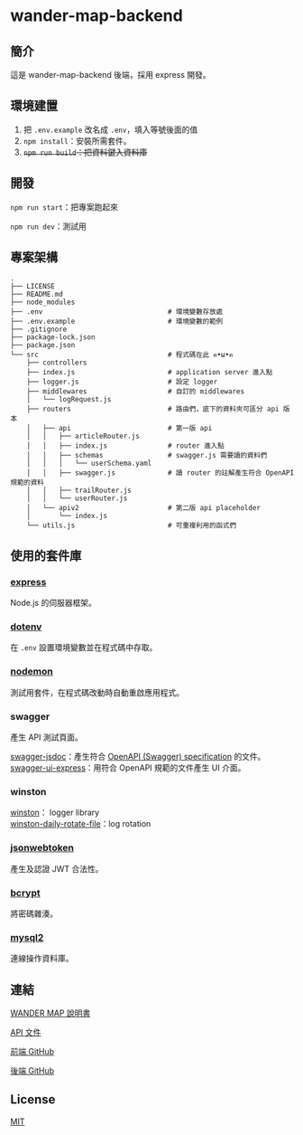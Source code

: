 # wander-map-backend

## 簡介

這是 wander-map-backend 後端，採用 express 開發。

## 環境建置

1. 把 `.env.example` 改名成 `.env`，填入等號後面的值
2. `npm install`：安裝所需套件。
3. ~~`npm run build`：把資料鍵入資料庫~~

## 開發

`npm run start`：把專案跑起來

`npm run dev`：測試用

## 專案架構

```shell
.
├── LICENSE
├── README.md
├── node_modules
├── .env                               # 環境變數存放處
├── .env.example                       # 環境變數的範例
├── .gitignore
├── package-lock.json
├── package.json
└── src                                # 程式碼在此 ฅ•ω•ฅ
    ├── controllers
    ├── index.js                       # application server 進入點
    ├── logger.js                      # 設定 logger
    ├── middlewares                    # 自訂的 middlewares
    │   └── logRequest.js
    ├── routers                        # 路由們，底下的資料夾可區分 api 版本
    │   ├── api                        # 第一版 api
    │   │   ├── articleRouter.js
    │   │   ├── index.js               # router 進入點
    │   │   ├── schemas                # swagger.js 需要讀的資料們
    │   │   │   └── userSchema.yaml
    │   │   ├── swagger.js             # 讀 router 的註解產生符合 OpenAPI 規範的資料
    │   │   ├── trailRouter.js
    │   │   └── userRouter.js
    │   └── apiv2                      # 第二版 api placeholder
    │       └── index.js
    └── utils.js                       # 可重複利用的函式們
```

## 使用的套件庫

### [express](https://expressjs.com/)

Node.js 的伺服器框架。

### [dotenv](https://www.npmjs.com/package/dotenv)

在 `.env` 設置環境變數並在程式碼中存取。

### [nodemon](https://nodemon.io/)

測試用套件，在程式碼改動時自動重啟應用程式。

### swagger

產生 API 測試頁面。

[swagger-jsdoc](https://www.npmjs.com/package/swagger-jsdoc)：產生符合 [OpenAPI (Swagger) specification](https://swagger.io/specification/) 的文件。  
[swagger-ui-express](https://www.npmjs.com/package/swagger-ui-express)：用符合 OpenAPI 規範的文件產生 UI 介面。

### winston

[winston](https://www.npmjs.com/package/winston)： logger library  
[winston-daily-rotate-file](https://www.npmjs.com/package/winston-daily-rotate-file)：log rotation

### [jsonwebtoken](https://www.npmjs.com/package/jsonwebtoken)

產生及認證 JWT 合法性。

### [bcrypt](https://www.npmjs.com/package/bcrypt)

將密碼雜湊。

### [mysql2](https://www.npmjs.com/package/mysql2#history-and-why-mysql2)

連線操作資料庫。

## 連結

[WANDER MAP 說明書](https://hackmd.io/eD_eEfrGTy6BN5RsBHkjaw?view)

[API 文件](https://hackmd.io/GMJP6yXKQXCXAT4gDXsJPQ?view)

[前端 GitHub](https://github.com/flow-open-money-come/wander-map-frontend)

[後端 GitHub](https://github.com/flow-open-money-come/wander-map-backend)

## License

[MIT](https://choosealicense.com/licenses/mit/)
